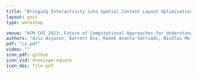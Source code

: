 ```yaml
---
title: "Bringing Interactivity into Spatial Content Layout Optimisation"
layout: post
type: workshop

venue: "ACM CHI 2023: Future of Computational Approaches for Understanding & Adapting User Interfaces"
authors: "Aziz Niyazov, Barrett Ens, Kadek Ananta Satriadi, Nicolas Mellado, Loic Barthe, Tim Dwyer, Marcos Serrano"
pdf: "cv.pdf"
video: ""
icon_pdf: github
icon_vid: envelope-square
icon_doi: file-pdf
---
```


